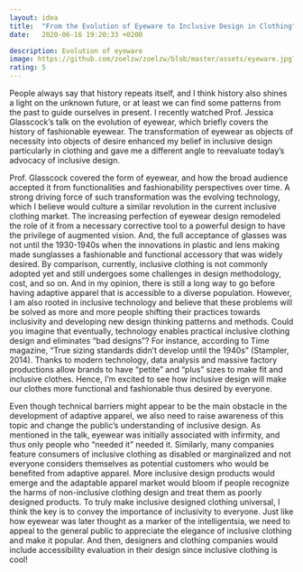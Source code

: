 ```yaml
---
layout: idea
title:  "From the Evolution of Eyeware to Inclusive Design in Clothing"
date:   2020-06-16 19:20:33 +0200

description: Evolution of eyeware 
image: https://github.com/zoelzw/zoelzw/blob/master/assets/eyeware.jpg?raw=true
rating: 5
---
```


People always say that history repeats itself, and I think history also shines a light on the unknown future, or at least we can find some patterns from the past to guide ourselves in present. I recently watched Prof. Jessica Glasscock’s talk on the evolution of eyewear, which briefly covers the history of fashionable eyewear. The transformation of eyewear as objects of necessity into objects of desire enhanced my belief in inclusive design particularly in clothing and gave me a different angle to reevaluate today’s advocacy of inclusive design. 

Prof. Glasscock covered the form of eyewear, and how the broad audience accepted it from functionalities and fashionability perspectives over time. A strong driving force of such transformation was the evolving technology, which I believe would culture a similar revolution in the current inclusive clothing market. The increasing perfection of eyewear design remodeled the role of it from a necessary corrective tool to a powerful design to have the privilege of augmented vision. And, the full acceptance of glasses was not until the 1930-1940s when the innovations in plastic and lens making made sunglasses a fashionable and functional accessory that was widely desired. By comparison, currently, inclusive clothing is not commonly adopted yet and still undergoes some challenges in design methodology, cost, and so on.  And in my opinion, there is still a long way to go before having adaptive apparel that is accessible to a diverse population. However, I am also rooted in inclusive technology and believe that these problems will be solved as more and more people shifting their practices towards inclusivity and developing new design thinking patterns and methods. Could you imagine that eventually, technology enables practical inclusive clothing design and eliminates “bad designs”? For instance, according to Time magazine, “True sizing standards didn’t develop until the 1940s” (Stampler, 2014). Thanks to modern technology, data analysis and massive factory productions allow brands to have “petite” and “plus” sizes to make fit and inclusive clothes. Hence, I’m excited to see how inclusive design will make our clothes more functional and fashionable thus desired by everyone. 

Even though technical barriers might appear to be the main obstacle in the development of adaptive apparel, we also need to raise awareness of this topic and change the public’s understanding of inclusive design. As mentioned in the talk, eyewear was initially associated with infirmity, and thus only people who “needed it” needed it. Similarly, many companies feature consumers of inclusive clothing as disabled or marginalized and not everyone considers themselves as potential customers who would be benefited from adaptive apparel. More inclusive design products would emerge and the adaptable apparel market would bloom if people recognize the harms of non-inclusive clothing design and treat them as poorly designed products. To truly make inclusive designed clothing universal, I think the key is to convey the importance of inclusivity to everyone. Just like how eyewear was later thought as a marker of the intelligentsia, we need to appeal to the general public to appreciate the elegance of inclusive clothing and make it popular. And then, designers and clothing companies would include accessibility evaluation in their design since inclusive clothing is cool! 

